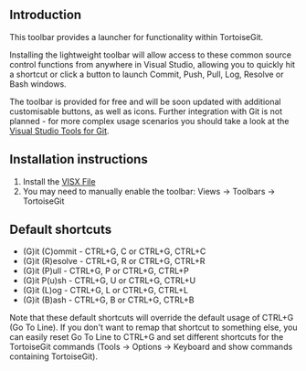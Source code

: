 ﻿Introduction
------------

This toolbar provides a launcher for functionality within TortoiseGit.

Installing the lightweight toolbar will allow access to these common source control functions from anywhere in Visual Studio, allowing you to quickly hit a shortcut or click a button to launch Commit, Push, Pull, Log, Resolve or Bash windows.

The toolbar is provided for free and will be soon updated with additional customisable buttons, as well as icons. Further integration with Git is not planned - for more complex usage scenarios you should take a look at the [Visual Studio Tools for Git](http://visualstudiogallery.msdn.microsoft.com/abafc7d6-dcaa-40f4-8a5e-d6724bdb980c).

Installation instructions
--------------------------

1.  Install the [VISX File](http://visualstudiogallery.msdn.microsoft.com/6a2ae0fa-bd4e-4712-9170-abe92c63c05c)
2.  You may need to manually enable the toolbar: Views -> Toolbars -> TortoiseGit 

Default shortcuts
------------------

* (G)it (C)ommit - CTRL+G, C or CTRL+G, CTRL+C
* (G)it (R)esolve - CTRL+G, R or CTRL+G, CTRL+R
* (G)it (P)ull - CTRL+G, P or CTRL+G, CTRL+P
* (G)it P(u)sh - CTRL+G, U or CTRL+G, CTRL+U
* (G)it (L)og - CTRL+G, L or CTRL+G, CTRL+L
* (G)it (B)ash - CTRL+G, B or CTRL+G, CTRL+B

Note that these default shortcuts will override the default usage of CTRL+G (Go To Line). If you don't want to remap that shortcut to something else, you can easily reset Go To Line to CTRL+G and set different shortcuts for the TortoiseGit commands (Tools -> Options -> Keyboard and show commands containing TortoiseGit).
